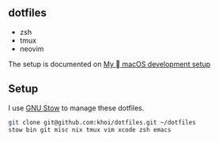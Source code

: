 ## dotfiles

- zsh
- tmux
- neovim 

The setup is documented on [My  macOS development setup](https://www.khoi.io/post/macos-development-setup/)

## Setup

I use [GNU Stow](https://www.gnu.org/software/stow/) to manage these dotfiles.

```bash
git clone git@github.com:khoi/dotfiles.git ~/dotfiles
stow bin git misc nix tmux vim xcode zsh emacs
```
